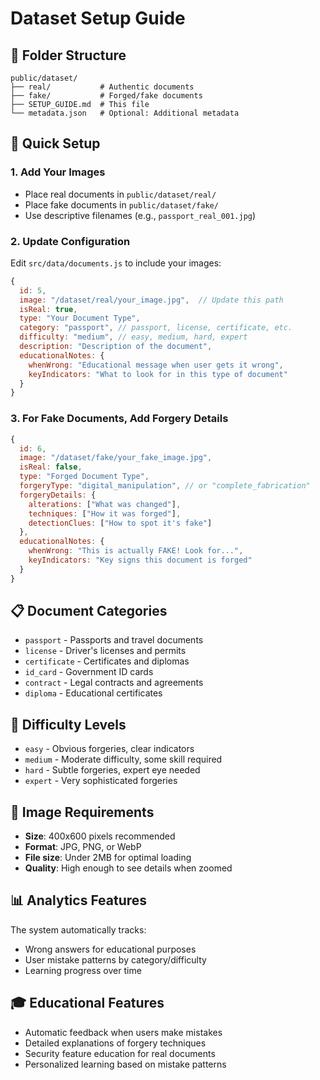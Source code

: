 # Dataset Setup Guide

## 📁 Folder Structure

```
public/dataset/
├── real/           # Authentic documents
├── fake/           # Forged/fake documents
├── SETUP_GUIDE.md  # This file
└── metadata.json   # Optional: Additional metadata
```

## 🚀 Quick Setup

### 1. Add Your Images

- Place real documents in `public/dataset/real/`
- Place fake documents in `public/dataset/fake/`
- Use descriptive filenames (e.g., `passport_real_001.jpg`)

### 2. Update Configuration

Edit `src/data/documents.js` to include your images:

```javascript
{
  id: 5,
  image: "/dataset/real/your_image.jpg",  // Update this path
  isReal: true,
  type: "Your Document Type",
  category: "passport", // passport, license, certificate, etc.
  difficulty: "medium", // easy, medium, hard, expert
  description: "Description of the document",
  educationalNotes: {
    whenWrong: "Educational message when user gets it wrong",
    keyIndicators: "What to look for in this type of document"
  }
}
```

### 3. For Fake Documents, Add Forgery Details

```javascript
{
  id: 6,
  image: "/dataset/fake/your_fake_image.jpg",
  isReal: false,
  type: "Forged Document Type",
  forgeryType: "digital_manipulation", // or "complete_fabrication"
  forgeryDetails: {
    alterations: ["What was changed"],
    techniques: ["How it was forged"],
    detectionClues: ["How to spot it's fake"]
  },
  educationalNotes: {
    whenWrong: "This is actually FAKE! Look for...",
    keyIndicators: "Key signs this document is forged"
  }
}
```

## 📋 Document Categories

- `passport` - Passports and travel documents
- `license` - Driver's licenses and permits
- `certificate` - Certificates and diplomas
- `id_card` - Government ID cards
- `contract` - Legal contracts and agreements
- `diploma` - Educational certificates

## 🎯 Difficulty Levels

- `easy` - Obvious forgeries, clear indicators
- `medium` - Moderate difficulty, some skill required
- `hard` - Subtle forgeries, expert eye needed
- `expert` - Very sophisticated forgeries

## 🔧 Image Requirements

- **Size**: 400x600 pixels recommended
- **Format**: JPG, PNG, or WebP
- **File size**: Under 2MB for optimal loading
- **Quality**: High enough to see details when zoomed

## 📊 Analytics Features

The system automatically tracks:

- Wrong answers for educational purposes
- User mistake patterns by category/difficulty
- Learning progress over time

## 🎓 Educational Features

- Automatic feedback when users make mistakes
- Detailed explanations of forgery techniques
- Security feature education for real documents
- Personalized learning based on mistake patterns
